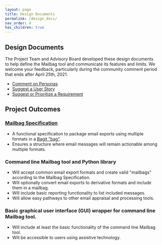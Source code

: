 ```yaml
---
layout: page
title: Design Documents
permalink: /design_docs/
nav_order: 4
has_children: true
---
```



## Design Documents

The Project Team and Advisory Board developed these design documents to help define the Mailbag tool and communicate its features and limits. We welcome your feedback, particularly during the community comment period that ends after April 25th, 2021.

* [Comment on Personas](https://docs.google.com/forms/d/e/1FAIpQLSeZ3WLjaPdJWjPMYSc4BjTVIIv_fnHm7D1vKk1pqsx9tnNQsQ/viewform?usp=sf_link)
* [Suggest a User Story](https://docs.google.com/forms/d/e/1FAIpQLSf68TbV5mbZ48pm_lrGB_SK4oxZO0FtGeUqOfoK6gEQ5iq2WA/viewform?usp=sf_link)
* [Suggest or Prioritize a Requirement](https://docs.google.com/forms/d/e/1FAIpQLScg34b0NJhuDWaUUvyWJxyK5bBGf9Hh9N0n76XElsoBJd7S1Q/viewform?usp=sf_link)

## Project Outcomes

### [Mailbag Specification](https://archives.albany.edu/mailbag/spec/)

* A functional specification to package email exports using multiple formats in a [Bagit "bag"](https://tools.ietf.org/html/rfc8493).
* Ensures a structure where email messages will remain actionable among multiple formats.

### Command line Mailbag tool and Python library

* Will accept common email export formats and create valid "mailbags" according to the Mailbag Specification.
* Will optionally convert email exports to derivative formats and include them in a mailbag.
* Will include basic reporting functionality to list included messages.
* Will allow easy pathways to other email appraisal and processing tools.

### Basic graphical user interface (GUI) wrapper for command line Mailbag tool.

* Will include at least the basic functionality of the command line Mailbag tool.
* Will be accessible to users using assistive technology.